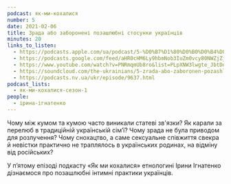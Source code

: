 ```yaml
---
podcast: як-ми-кохалися
number: 5
date: 2021-02-06
title: Зрада або заборонені позашлюбні стосунки українців
minutes: 20
links_to_listen:
  - https://podcasts.apple.com/ua/podcast/5-%D0%B7%D1%80%D0%B0%D0%B4%D0%B0-%D0%B0%D0%B1%D0%BE-%D0%B7%D0%B0%D0%B1%D0%BE%D1%80%D0%BE%D0%BD%D0%B5%D0%BD%D1%96-%D0%BF%D0%BE%D0%B7%D0%B0%D1%88%D0%BB%D1%8E%D0%B1%D0%BD%D1%96-%D1%81%D1%82%D0%BE%D1%81%D1%83%D0%BD%D0%BA%D0%B8-%D1%83%D0%BA%D1%80%D0%B0%D1%97%D0%BD%D1%86%D1%96%D0%B2/id1546883817?i=1000507968353
  - https://podcasts.google.com/feed/aHR0cHM6Ly9hbmNob3IuZm0vcy80NWZjZjA1NC9wb2RjYXN0L3Jzcw/episode/MDQ2NzA0NzQtMmUyMy00MGVjLWI1NzUtNWI2NGQwOTZiZjA4?sa=X&ved=0CAUQkfYCahcKEwiwvq7W9Mn8AhUAAAAAHQAAAAAQUg
  - https://www.youtube.com/watch?v=PNRmqmUb8ro&list=PLpXNW3lwgte_JbtDdMF2P7julNO2Mb0xE&index=5
  - https://soundcloud.com/the-ukrainians/5-zrada-abo-zaboronen-pozashlyubn-stosunki-ukrantsv?in=the-ukrainians/sets/fmxsaebtmguy
  - https://podcasts.nv.ua/ukr/episode/9637.html
podcast_lists:
  - як-ми-кохалися-сезон-1
people:
  - ірина-ігнатенко
---
```


Чому між кумом та кумою часто виникали статеві зв'язки? Як карали за перелюб в
традиційній українській сім’ї? Чому зрада не була приводом для розлучення? Чому
снохацтво, а саме сексуальне співжиття свекра й невістки практично не
траплялось в українських родинах, на відміну від російських?

У п’ятому епізоді подкасту «Як ми кохалися» етнологині Ірини Ігнатенко
дізнаємося про позашлюбні інтимні практики українців.
